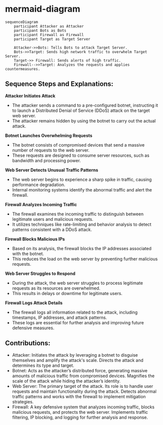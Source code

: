 # mermaid-diagram
```mermaid
sequenceDiagram
    participant Attacker as Attacker
    participant Bots as Bots
    participant Firewall as Firewall
    participant Target as Target Server
    
    Attacker->>Bots: Tells Bots to attack Target Server. 
    Bots->>Target: Sends high network traffic to overwhelm Target Server.
    Target->> Firewall: Sends alerts of high traffic.
    Firewall-->>Target: Analyzes the requests and applies countermeasures.

```

## Sequence Steps and Explanations:
**Attacker Initiates Attack**  
- The attacker sends a command to a pre-configured botnet, instructing it to launch a Distributed Denial of Service (DDoS) attack on the target web server.  
- The attacker remains hidden by using the botnet to carry out the actual attack.

**Botnet Launches Overwhelming Requests**  
   - The botnet consists of compromised devices that send a massive number of requests to the web server.  
   - These requests are designed to consume server resources, such as bandwidth and processing power.

**Web Server Detects Unusual Traffic Patterns**  
   - The web server begins to experience a sharp spike in traffic, causing performance degradation.  
   - Internal monitoring systems identify the abnormal traffic and alert the firewall.

**Firewall Analyzes Incoming Traffic**  
   - The firewall examines the incoming traffic to distinguish between legitimate users and malicious requests.  
   - It utilizes techniques like rate-limiting and behavior analysis to detect patterns consistent with a DDoS attack.

**Firewall Blocks Malicious IPs**  
   - Based on its analysis, the firewall blocks the IP addresses associated with the botnet.  
   - This reduces the load on the web server by preventing further malicious requests.

**Web Server Struggles to Respond**  
   - During the attack, the web server struggles to process legitimate requests as its resources are overwhelmed.  
   - This results in delays or downtime for legitimate users.

**Firewall Logs Attack Details**  
   - The firewall logs all information related to the attack, including timestamps, IP addresses, and attack patterns.  
   - These logs are essential for further analysis and improving future defensive measures.


## Contributions:
* Attacker: Initiates the attack by leveraging a botnet to disguise themselves and amplify the attack's scale. Directs the attack and determines its type and target.
* Botnet: Acts as the attacker’s distributed force, generating massive amounts of malicious traffic from compromised devices. Magnifies the scale of the attack while hiding the attacker’s identity.
* Web Server: The primary target of the attack. Its role is to handle user requests and maintain functionality during the attack. Detects abnormal traffic patterns and works with the firewall to implement mitigation strategies.
* Firewall: A key defensive system that analyzes incoming traffic, blocks malicious requests, and protects the web server. Implements traffic filtering, IP blocking, and logging for further analysis and response.





